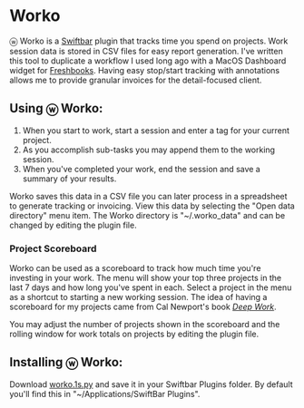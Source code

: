 # Worko

ⓦ Worko is a [Swiftbar](https://swiftbar.app) plugin that tracks time you spend on projects.  Work session data is stored in CSV files for easy report generation.  I've written this tool to duplicate a workflow I used long ago 
with a MacOS Dashboard widget for [Freshbooks](https://freshbooks.com).  Having easy stop/start tracking with annotations allows me to provide granular
invoices for the detail-focused client.  

## Using ⓦ Worko:

1. When you start to work, start a session and enter a tag for your current project.
2. As you accomplish sub-tasks you may append them to the working session.
3. When you've completed your work, end the session and save a summary of your results.

Worko saves this data in a CSV file you can later process in a spreadsheet to generate tracking or invoicing.  View this data by selecting the "Open data directory" menu item.  The Worko directory is "~/.worko_data" and can be changed by editing the plugin file.

### Project Scoreboard

Worko can be used as a scoreboard to track how much time you're investing in your work.  The menu
will show your top three projects in the last 7 days and how long you've spent in each.  Select a project
in the menu as a shortcut to starting a new working session.  The idea of having a scoreboard for my projects came from Cal Newport's book [_Deep Work_](https://bookshop.org/p/books/deep-work-rules-for-focused-success-in-a-distracted-world-cal-newport/8339760?ean=9781455586691&next=t).

You may adjust the number of projects shown in the scoreboard and the rolling window for work totals on projects by editing the plugin file.

## Installing ⓦ Worko:

Download [worko.1s.py](https://raw.githubusercontent.com/billmerrill/worko/refs/heads/main/worko.1s.py) and save it in your
Swiftbar Plugins folder.  By default you'll find this in "~/Applications/SwiftBar Plugins".